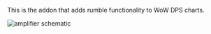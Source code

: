 
This is the addon that adds rumble functionality to WoW DPS charts.

![amplifier schematic](link-to-image)
